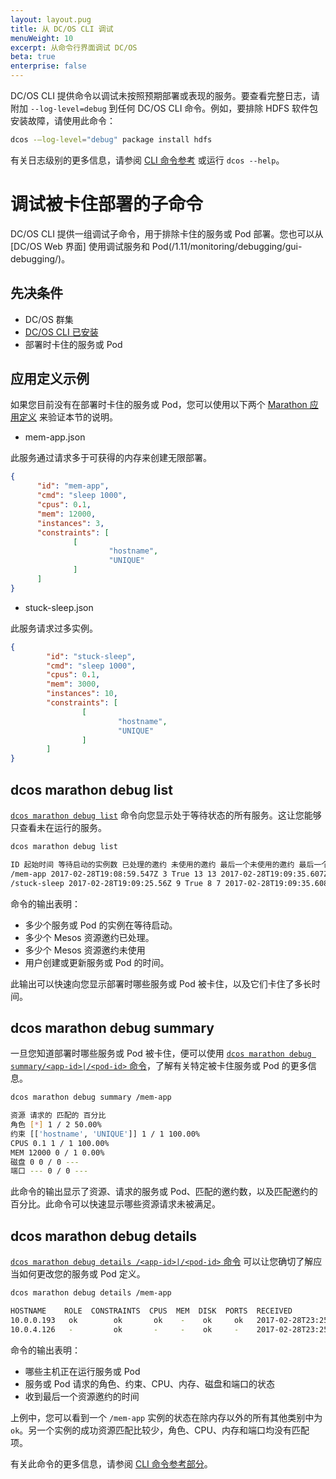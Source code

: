 ```yaml
---
layout: layout.pug
title: 从 DC/OS CLI 调试
menuWeight: 10
excerpt: 从命令行界面调试 DC/OS
beta: true
enterprise: false
---
```


DC/OS CLI 提供命令以调试未按照预期部署或表现的服务。要查看完整日志，请附加 `--log-level=debug` 到任何 DC/OS CLI 命令。例如，要排除 HDFS 软件包安装故障，请使用此命令：

```bash
dcos -—log-level="debug" package install hdfs
```
有关日志级别的更多信息，请参阅 [CLI 命令参考](/zh/1.11/cli/command-reference/) 或运行 `dcos --help`。

# 调试被卡住部署的子命令

DC/OS CLI 提供一组调试子命令，用于排除卡住的服务或 Pod 部署。您也可以从 [DC/OS Web 界面] 使用调试服务和 Pod(/1.11/monitoring/debugging/gui-debugging/)。

## 先决条件
- DC/OS 群集
- [DC/OS CLI 已安装](/zh/1.11/cli/install/)
- 部署时卡住的服务或 Pod

## 应用定义示例
如果您目前没有在部署时卡住的服务或 Pod，您可以使用以下两个 [Marathon 应用定义](/zh/1.11/deploying-services/creating-services/) 来验证本节的说明。

- mem-app.json

 此服务通过请求多于可获得的内存来创建无限部署。

  ```json
  {
        "id": "mem-app",
        "cmd": "sleep 1000",
        "cpus": 0.1,
        "mem": 12000,
        "instances": 3,
        "constraints": [
                [
                        "hostname",
                        "UNIQUE"
                ]
        ]
  }
  ```

- stuck-sleep.json

 此服务请求过多实例。

  ```json
  {
          "id": "stuck-sleep",
          "cmd": "sleep 1000",
          "cpus": 0.1,
          "mem": 3000,
          "instances": 10,
          "constraints": [
                  [
                          "hostname",
                          "UNIQUE"
                  ]
          ]
  }
  ```

## dcos marathon debug list

[`dcos marathon debug list`](/zh/1.11/cli/command-reference/dcos-marathon/dcos-marathon-debug-list/) 命令向您显示处于等待状态的所有服务。这让您能够只查看未在运行的服务。

```bash
dcos marathon debug list

ID 起始时间 等待启动的实例数 已处理的邀约 未使用的邀约 最后一个未使用的邀约 最后一个使用的邀约 
/mem-app 2017-02-28T19:08:59.547Z 3 True 13 13 2017-02-28T19:09:35.607Z ---                       
/stuck-sleep 2017-02-28T19:09:25.56Z 9 True 8 7 2017-02-28T19:09:35.608Z 2017-02-28T19:09:25.566Z
```

命令的输出表明：

- 多少个服务或 Pod 的实例在等待启动。
- 多少个 Mesos 资源邀约已处理。
- 多少个 Mesos 资源邀约未使用
- 用户创建或更新服务或 Pod 的时间。

此输出可以快速向您显示部署时哪些服务或 Pod 被卡住，以及它们卡住了多长时间。

## dcos marathon debug summary

一旦您知道部署时哪些服务或 Pod 被卡住，便可以使用 [`dcos marathon debug summary/<app-id>|/<pod-id>` 命令](/zh/1.11/cli/command-reference/dcos-marathon/dcos-marathon-debug-summary/)，了解有关特定被卡住服务或 Pod 的更多信息。

```bash
dcos marathon debug summary /mem-app

资源 请求的 匹配的 百分比 
角色 [*] 1 / 2 50.00% 
约束 [['hostname', 'UNIQUE']] 1 / 1 100.00% 
CPUS 0.1 1 / 1 100.00% 
MEM 12000 0 / 1 0.00% 
磁盘 0 0 / 0 ---         
端口 --- 0 / 0 ---  
```

此命令的输出显示了资源、请求的服务或 Pod、匹配的邀约数，以及匹配邀约的百分比。此命令可以快速显示哪些资源请求未被满足。


## dcos marathon debug details

[`dcos marathon debug details /<app-id>|/<pod-id>` 命令](/zh/1.11/cli/command-reference/dcos-marathon/dcos-marathon-debug-details/) 可以让您确切了解应当如何更改您的服务或 Pod 定义。

```bash
dcos marathon debug details /mem-app

HOSTNAME    ROLE  CONSTRAINTS  CPUS  MEM  DISK  PORTS  RECEIVED                  
10.0.0.193   ok        ok       ok    -    ok     ok   2017-02-28T23:25:11.912Z  
10.0.4.126   -         ok       -     -    ok     -    2017-02-28T23:25:11.913Z
```

命令的输出表明：

- 哪些主机正在运行服务或 Pod
- 服务或 Pod 请求的角色、约束、CPU、内存、磁盘和端口的状态
- 收到最后一个资源邀约的时间

上例中，您可以看到一个 `/mem-app` 实例的状态在除内存以外的所有其他类别中为 `ok`。另一个实例的成功资源匹配比较少，角色、CPU、内存和端口均没有匹配项。

有关此命令的更多信息，请参阅 [CLI 命令参考部分](/zh/1.11/cli/command-reference/dcos-marathon/dcos-marathon-debug-details/)。
